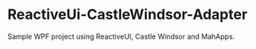 # ReactiveUi-CastleWindsor-Adapter
Sample WPF project using ReactiveUI, Castle Windsor and MahApps.
